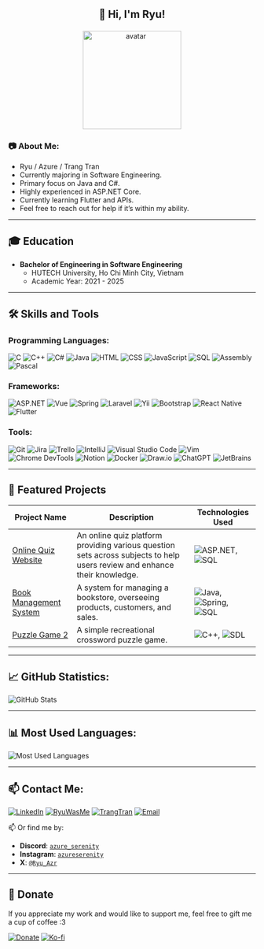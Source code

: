 ## <p align="center">👋 Hi, I'm Ryu!</p>

<p align="center">
  <img src="https://avatars.githubusercontent.com/u/95611243?v=4" alt="avatar" width="200" height="200"/>
</p>

### 📷 About Me:

<ul>
<li>Ryu / Azure / Trang Tran</li>
<li>Currently majoring in Software Engineering.</li>
<li>Primary focus on Java and C#.</li>
<li>Highly experienced in ASP.NET Core.</li>
<li>Currently learning Flutter and APIs.</li>
<li>Feel free to reach out for help if it’s within my ability.</li>
</ul>

---

## 🎓 Education
- **Bachelor of Engineering in Software Engineering**
  - HUTECH University, Ho Chi Minh City, Vietnam
  - Academic Year: 2021 - 2025

---

## 🛠 Skills and Tools

### **Programming Languages**:
![C](https://img.shields.io/badge/-C-A8B9CC?logo=c&logoColor=white&style=flat) 
![C++](https://img.shields.io/badge/-C++-00599C?logo=c%2B%2B&logoColor=white&style=flat)
![C#](https://img.shields.io/badge/-C%23-239120?logo=csharp&logoColor=white&style=flat)
![Java](https://img.shields.io/badge/-Java-007396?logo=java&logoColor=white&style=flat) 
![HTML](https://img.shields.io/badge/-HTML-E34F26?logo=html5&logoColor=white&style=flat)
![CSS](https://img.shields.io/badge/-CSS-1572B6?logo=css3&logoColor=white&style=flat) 
![JavaScript](https://img.shields.io/badge/-JavaScript-F7DF1E?logo=javascript&logoColor=black&style=flat)
![SQL](https://img.shields.io/badge/-SQL-4479A1?logo=postgresql&logoColor=white&style=flat)
![Assembly](https://img.shields.io/badge/-Assembly-6E4C3A?logo=assembly&logoColor=white&style=flat)
![Pascal](https://img.shields.io/badge/-Pascal-3B0E8C?logo=pascal&logoColor=white&style=flat)

### **Frameworks**:
![ASP.NET](https://img.shields.io/badge/-ASP.NET-512BD4?logo=dotnet&logoColor=white&style=flat)
![Vue](https://img.shields.io/badge/-Vue-4FC08D?logo=vue.js&logoColor=white&style=flat)
![Spring](https://img.shields.io/badge/-Spring-6DB33F?logo=spring&logoColor=white&style=flat)
![Laravel](https://img.shields.io/badge/-Laravel-FF2D20?logo=laravel&logoColor=white&style=flat)
![Yii](https://img.shields.io/badge/-Yii-8C3C2A?logo=yii&logoColor=white&style=flat)
![Bootstrap](https://img.shields.io/badge/-Bootstrap-563D7C?logo=bootstrap&logoColor=white&style=flat)
![React Native](https://img.shields.io/badge/-React%20Native-61DAFB?logo=react&logoColor=black&style=flat)
![Flutter](https://img.shields.io/badge/-Flutter-02569B?logo=flutter&logoColor=white&style=flat)

### **Tools**:
![Git](https://img.shields.io/badge/-Git-F05032?logo=git&logoColor=white&style=flat)
![Jira](https://img.shields.io/badge/-Jira-0052CC?logo=jira&logoColor=white&style=flat)
![Trello](https://img.shields.io/badge/-Trello-0079BF?logo=trello&logoColor=white&style=flat)
![IntelliJ](https://img.shields.io/badge/-IntelliJ-000000?logo=intellijidea&logoColor=white&style=flat)
![Visual Studio Code](https://img.shields.io/badge/-VS%20Code-007ACC?logo=visualstudio&logoColor=white&style=flat)
![Vim](https://img.shields.io/badge/-Vim-019733?logo=vim&logoColor=white&style=flat)
![Chrome DevTools](https://img.shields.io/badge/-Chrome%20DevTools-4285F4?logo=googlechrome&logoColor=white&style=flat)
![Notion](https://img.shields.io/badge/-Notion-000000?logo=notion&logoColor=white&style=flat)
![Docker](https://img.shields.io/badge/-Docker-2496ED?logo=docker&logoColor=white&style=flat)
![Draw.io](https://img.shields.io/badge/-Draw.io-0E76A8?logo=diagrams.net&logoColor=white&style=flat)
![ChatGPT](https://img.shields.io/badge/-ChatGPT-00BFFF?logo=openai&logoColor=white&style=flat)
![JetBrains](https://img.shields.io/badge/-JetBrains-000000?logo=jetbrains&logoColor=white&style=flat)

---

## 🌟 Featured Projects

| **Project Name**                                  | **Description**                                                                  | **Technologies Used**                                                                                      |
|--------------------------------------------------|-------------------------------------------------------------------------------|-------------------------------------------------------------------------------------------------------------|
| [Online Quiz Website](https://github.com/RyuWasMe/DoAnLapTrinhWeb_TracNghiem)| An online quiz platform providing various question sets across subjects to help users review and enhance their knowledge.      | ![ASP.NET](https://img.shields.io/badge/-ASP.NET-512BD4?logo=dotnet&logoColor=white&style=flat), ![SQL](https://img.shields.io/badge/-SQL-4479A1?logo=postgresql&logoColor=white&style=flat)  |
| [Book Management System](https://github.com/RyuWasMe/bookstores)                | A system for managing a bookstore, overseeing products, customers, and sales. | ![Java](https://img.shields.io/badge/-Java-007396?logo=java&logoColor=white&style=flat), ![Spring](https://img.shields.io/badge/-Spring-6DB33F?logo=spring&logoColor=white&style=flat), ![SQL](https://img.shields.io/badge/-SQL-4479A1?logo=postgresql&logoColor=white&style=flat)  |
| [Puzzle Game 2](https://github.com/RyuWasMe/PuzzleGame2)                            | A simple recreational crossword puzzle game.                     | ![C++](https://img.shields.io/badge/-C++-00599C?logo=c%2B%2B&logoColor=white&style=flat), ![SDL](https://img.shields.io/badge/-SDL-072B31?logo=SimpleDirectMediaLayer&logoColor=white&style=flat) |

---

## 📈 GitHub Statistics:

![GitHub Stats](https://github-readme-stats.vercel.app/api?username=RyuWasMe&show_icons=true&theme=radical)             

---

## 📊 Most Used Languages:
![Most Used Languages](https://github-readme-stats.vercel.app/api/top-langs/?username=RyuWasMe&theme=radical)

---

## 📫 Contact Me:
[![LinkedIn](https://img.shields.io/badge/-LinkedIn-0077B5?logo=linkedin&logoColor=white&style=flat)](https://www.linkedin.com/in/thien-long-ab212a227/)
[![RyuWasMe](https://img.shields.io/badge/-GitHub-181717?logo=github&logoColor=white&style=flat)](https://github.com/RyuWasMe)
[![TrangTran](https://img.shields.io/badge/-Facebook-1877F2?logo=facebook&logoColor=white&style=flat)](https://www.facebook.com/profile.php?id=100030853921507)
[![Email](https://img.shields.io/badge/-Email-D14836?logo=gmail&logoColor=white&style=flat)](mailto:nag18112003@gmail.com)

📫 Or find me by: 
- **Discord**: [`azure_serenity`](https://discord.com/users/688182990953906262)
- **Instagram**: [`azureserenity`](https://www.instagram.com/azureserenity/)
- **X**: [`@Ryu_Azr`](https://x.com/Ryu_Azr)

---

## 💖 Donate
If you appreciate my work and would like to support me, feel free to gift me a cup of coffee :3

[![Donate](https://img.shields.io/badge/Donate-PayPal-0070BA?style=flat&logo=paypal&logoColor=white)](https://paypal.me/azureserenity?country.x=VN&locale.x=en_US)
[![Ko-fi](https://img.shields.io/badge/Donate-Ko--fi-FF5E5B?style=flat&logo=kofi&logoColor=white)](https://ko-fi.com/azure_serenity)


